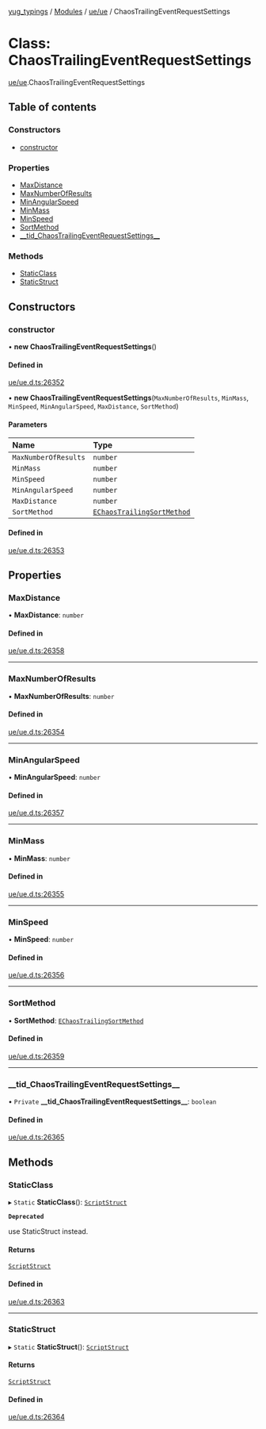 [yug_typings](../README.md) / [Modules](../modules.md) / [ue/ue](../modules/ue_ue.md) / ChaosTrailingEventRequestSettings

# Class: ChaosTrailingEventRequestSettings

[ue/ue](../modules/ue_ue.md).ChaosTrailingEventRequestSettings

## Table of contents

### Constructors

- [constructor](ue_ue.ChaosTrailingEventRequestSettings.md#constructor)

### Properties

- [MaxDistance](ue_ue.ChaosTrailingEventRequestSettings.md#maxdistance)
- [MaxNumberOfResults](ue_ue.ChaosTrailingEventRequestSettings.md#maxnumberofresults)
- [MinAngularSpeed](ue_ue.ChaosTrailingEventRequestSettings.md#minangularspeed)
- [MinMass](ue_ue.ChaosTrailingEventRequestSettings.md#minmass)
- [MinSpeed](ue_ue.ChaosTrailingEventRequestSettings.md#minspeed)
- [SortMethod](ue_ue.ChaosTrailingEventRequestSettings.md#sortmethod)
- [\_\_tid\_ChaosTrailingEventRequestSettings\_\_](ue_ue.ChaosTrailingEventRequestSettings.md#__tid_chaostrailingeventrequestsettings__)

### Methods

- [StaticClass](ue_ue.ChaosTrailingEventRequestSettings.md#staticclass)
- [StaticStruct](ue_ue.ChaosTrailingEventRequestSettings.md#staticstruct)

## Constructors

### constructor

• **new ChaosTrailingEventRequestSettings**()

#### Defined in

[ue/ue.d.ts:26352](https://github.com/YugMetaverse/yug_typings/blob/25cad34/ue/ue.d.ts#L26352)

• **new ChaosTrailingEventRequestSettings**(`MaxNumberOfResults`, `MinMass`, `MinSpeed`, `MinAngularSpeed`, `MaxDistance`, `SortMethod`)

#### Parameters

| Name | Type |
| :------ | :------ |
| `MaxNumberOfResults` | `number` |
| `MinMass` | `number` |
| `MinSpeed` | `number` |
| `MinAngularSpeed` | `number` |
| `MaxDistance` | `number` |
| `SortMethod` | [`EChaosTrailingSortMethod`](../enums/ue_ue.EChaosTrailingSortMethod.md) |

#### Defined in

[ue/ue.d.ts:26353](https://github.com/YugMetaverse/yug_typings/blob/25cad34/ue/ue.d.ts#L26353)

## Properties

### MaxDistance

• **MaxDistance**: `number`

#### Defined in

[ue/ue.d.ts:26358](https://github.com/YugMetaverse/yug_typings/blob/25cad34/ue/ue.d.ts#L26358)

___

### MaxNumberOfResults

• **MaxNumberOfResults**: `number`

#### Defined in

[ue/ue.d.ts:26354](https://github.com/YugMetaverse/yug_typings/blob/25cad34/ue/ue.d.ts#L26354)

___

### MinAngularSpeed

• **MinAngularSpeed**: `number`

#### Defined in

[ue/ue.d.ts:26357](https://github.com/YugMetaverse/yug_typings/blob/25cad34/ue/ue.d.ts#L26357)

___

### MinMass

• **MinMass**: `number`

#### Defined in

[ue/ue.d.ts:26355](https://github.com/YugMetaverse/yug_typings/blob/25cad34/ue/ue.d.ts#L26355)

___

### MinSpeed

• **MinSpeed**: `number`

#### Defined in

[ue/ue.d.ts:26356](https://github.com/YugMetaverse/yug_typings/blob/25cad34/ue/ue.d.ts#L26356)

___

### SortMethod

• **SortMethod**: [`EChaosTrailingSortMethod`](../enums/ue_ue.EChaosTrailingSortMethod.md)

#### Defined in

[ue/ue.d.ts:26359](https://github.com/YugMetaverse/yug_typings/blob/25cad34/ue/ue.d.ts#L26359)

___

### \_\_tid\_ChaosTrailingEventRequestSettings\_\_

• `Private` **\_\_tid\_ChaosTrailingEventRequestSettings\_\_**: `boolean`

#### Defined in

[ue/ue.d.ts:26365](https://github.com/YugMetaverse/yug_typings/blob/25cad34/ue/ue.d.ts#L26365)

## Methods

### StaticClass

▸ `Static` **StaticClass**(): [`ScriptStruct`](ue_ue.ScriptStruct.md)

**`Deprecated`**

use StaticStruct instead.

#### Returns

[`ScriptStruct`](ue_ue.ScriptStruct.md)

#### Defined in

[ue/ue.d.ts:26363](https://github.com/YugMetaverse/yug_typings/blob/25cad34/ue/ue.d.ts#L26363)

___

### StaticStruct

▸ `Static` **StaticStruct**(): [`ScriptStruct`](ue_ue.ScriptStruct.md)

#### Returns

[`ScriptStruct`](ue_ue.ScriptStruct.md)

#### Defined in

[ue/ue.d.ts:26364](https://github.com/YugMetaverse/yug_typings/blob/25cad34/ue/ue.d.ts#L26364)
